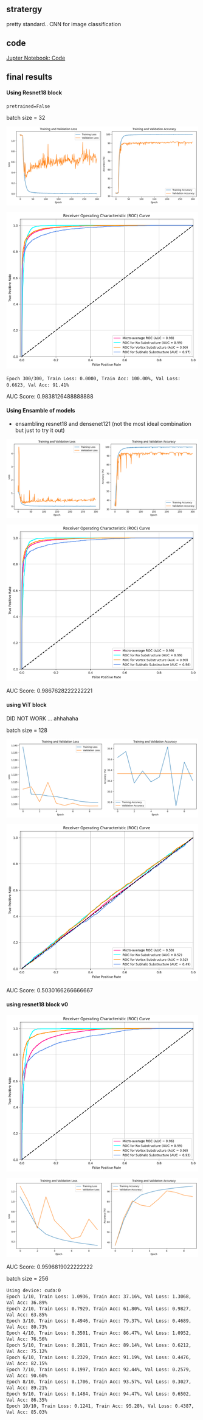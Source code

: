 ## stratergy

pretty standard.. CNN for image classification

## code

[Jupter Notebook: Code](Q1_classification.ipynb)

## final results

#### Using Resnet18 block

`pretrained=False`

batch size = 32

![train val graphs](images/image-4.png)

![roc auc score](images/image-5.png)

`Epoch 300/300, Train Loss: 0.0000, Train Acc: 100.00%, Val Loss: 0.6623, Val Acc: 91.41%`

AUC Score: 0.9838126488888888

#### Using Ensamble of models

- ensambling resnet18 and densenet121 (not the most ideal combination but just to try it out)

![train val loss](images/image-7.png)

![ROC AUC score](images/image-6.png)

AUC Score: 0.9867628222222221

#### using ViT block

DID NOT WORK ... ahhahaha

batch size = 128

![val acc](images/image-2.png)

![roc](images/image-3.png)

AUC Score: 0.5030166266666667

#### using resnet18 block v0

![ROC  plot](images/image.png)

![train and val accuracy](images/image-1.png)

AUC Score: 0.9596819022222222

batch size = 256

```
Using device: cuda:0
Epoch 1/10, Train Loss: 1.0936, Train Acc: 37.16%, Val Loss: 1.3068, Val Acc: 36.89%
Epoch 2/10, Train Loss: 0.7929, Train Acc: 61.80%, Val Loss: 0.9827, Val Acc: 63.85%
Epoch 3/10, Train Loss: 0.4946, Train Acc: 79.37%, Val Loss: 0.4689, Val Acc: 80.73%
Epoch 4/10, Train Loss: 0.3501, Train Acc: 86.47%, Val Loss: 1.0952, Val Acc: 76.56%
Epoch 5/10, Train Loss: 0.2811, Train Acc: 89.14%, Val Loss: 0.6212, Val Acc: 75.12%
Epoch 6/10, Train Loss: 0.2329, Train Acc: 91.19%, Val Loss: 0.4476, Val Acc: 82.15%
Epoch 7/10, Train Loss: 0.1997, Train Acc: 92.44%, Val Loss: 0.2579, Val Acc: 90.60%
Epoch 8/10, Train Loss: 0.1706, Train Acc: 93.57%, Val Loss: 0.3027, Val Acc: 89.21%
Epoch 9/10, Train Loss: 0.1484, Train Acc: 94.47%, Val Loss: 0.6502, Val Acc: 86.35%
Epoch 10/10, Train Loss: 0.1241, Train Acc: 95.28%, Val Loss: 0.4387, Val Acc: 85.03%

```

